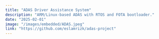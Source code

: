 ```yaml
---
title: "ADAS Driver Assistance System"
description: "ARM/Linux-based ADAS with RTOS and FOTA bootloader."
date: "2025-02-01"
image: "/images/embedded/ADAS.jpeg"
link: "https://github.com/eslamrizk/adas-project"
---
```

